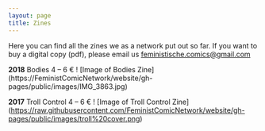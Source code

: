```yaml
---
layout: page
title: Zines
---
```


Here you can find all the zines we as a network put out so far. If you want to buy a digital copy (pdf), please email us feministische.comics@gmail.com

**2018**
Bodies
4 – 6 €
! [Image of Bodies Zine] (https://FeministComicNetwork/website/gh-pages/public/images/IMG_3863.jpg)

**2017**
Troll Control
4 – 6 €
! [Image of Troll Control Zine] (https://raw.githubusercontent.com/FeministComicNetwork/website/gh-pages/public/images/troll%20cover.png)
